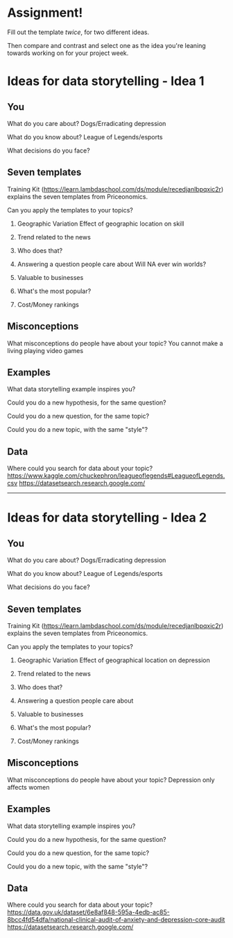 # Assignment!

Fill out the template *twice*, for two different ideas.

Then compare and contrast and select one as the idea you're leaning towards
working on for your project week.


# Ideas for data storytelling - Idea 1

## You

What do you care about?
Dogs/Erradicating depression

What do you know about?
League of Legends/esports

What decisions do you face?


## Seven templates

Training Kit (https://learn.lambdaschool.com/ds/module/recedjanlbpqxic2r) explains the seven templates from Priceonomics.

Can you apply the templates to your topics? 

1. Geographic Variation
Effect of geographic location on skill

2. Trend related to the news


3. Who does that?


4. Answering a question people care about
Will NA ever win worlds?

5. Valuable to businesses


6. What's the most popular?


7. Cost/Money rankings


## Misconceptions

What misconceptions do people have about your topic?
You cannot make a living playing video games

## Examples

What data storytelling example inspires you?


Could you do a new hypothesis, for the same question?


Could you do a new question, for the same topic?


Could you do a new topic, with the same "style"?


## Data

Where could you search for data about your topic?
https://www.kaggle.com/chuckephron/leagueoflegends#LeagueofLegends.csv
https://datasetsearch.research.google.com/

---

# Ideas for data storytelling - Idea 2

## You

What do you care about?
Dogs/Erradicating depression

What do you know about?
League of Legends/esports

What decisions do you face?


## Seven templates

Training Kit (https://learn.lambdaschool.com/ds/module/recedjanlbpqxic2r) explains the seven templates from Priceonomics.

Can you apply the templates to your topics? 

1. Geographic Variation
Effect of geographical location on depression

2. Trend related to the news


3. Who does that?


4. Answering a question people care about


5. Valuable to businesses


6. What's the most popular?


7. Cost/Money rankings


## Misconceptions

What misconceptions do people have about your topic?
Depression only affects women

## Examples

What data storytelling example inspires you?


Could you do a new hypothesis, for the same question?


Could you do a new question, for the same topic?


Could you do a new topic, with the same "style"?


## Data

Where could you search for data about your topic?
https://data.gov.uk/dataset/6e8af848-595a-4edb-ac85-8bcc4fd54dfa/national-clinical-audit-of-anxiety-and-depression-core-audit
https://datasetsearch.research.google.com/

